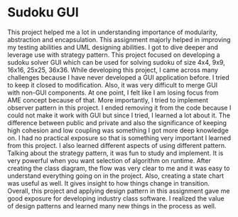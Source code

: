 # Sudoku GUI
This project helped me a lot in understanding importance of modularity, abstraction and encapsulation. This assignment majorly helped in improving my testing abilities and UML designing abilities. I got to dive deeper and leverage use with strategy pattern.
This project focused on developing a sudoku solver GUI which can be used for solving sudoku of size 4x4, 9x9, 16x16, 25x25, 36x36. While developing this project, I came across many challenges because I have never developed a GUI application before. I tried to keep it closed to modification. Also, it was very difficult to merge GUI with non-GUI components. At one point, I felt like I am losing focus from AME concept because of that. 
More importantly, I tried to implement observer pattern in this project. I ended removing it from the code because I could not make it work with GUI but since I tried, I learned a lot about it. The difference between public and private and also the significance of keeping high cohesion and low coupling was something I got more deep knowledge on. I had no practical exposure so that is something very important I learned from this project. I also learned different aspects of using different pattern.
Talking about the strategy pattern, it was fun to study and implement. It is very powerful when you want selection of algorithm on runtime.
After creating the class diagram, the flow was very clear to me and it was easy to understand everything going on in the project. Also, creating a state chart was useful as well. It gives insight to how things change in transition.
Overall, this project and applying design pattern in this assignment gave me good exposure for developing industry class software. I realized the value of design patterns and learned many new things in the process as well.
